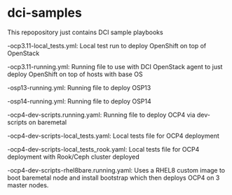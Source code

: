 # dci-samples
This repopository just contains DCI sample playbooks

-ocp3.11-local_tests.yml: Local test run to deploy OpenShift on top of OpenStack

-ocp3.11-running.yml: Running file to use with DCI OpenStack agent to just deploy OpenShift on top of hosts with base OS

-osp13-running.yml: Running file to deploy OSP13

-osp14-running.yml: Running file to deploy OSP14

-ocp4-dev-scripts.running.yaml: Running file to deploy OCP4 via dev-scripts on baremetal

-ocp4-dev-scripts-local_tests.yaml: Local tests file for OCP4 deployment

-ocp4-dev-scripts-local_tests_rook.yaml: Local tests file for OCP4 deployment with Rook/Ceph cluster deployed

-ocp4-dev-scripts-rhel8bare.running.yaml: Uses a RHEL8 custom image to boot baremetal node and install bootstrap which then deploys OCP4 on 3 master nodes.
